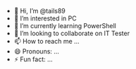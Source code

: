 - 👋 Hi, I’m @tails89
- 👀 I’m interested in PC
- 🌱 I’m currently learning PowerShell
- 💞️ I’m looking to collaborate on IT Tester
- 📫 How to reach me ...
- 😄 Pronouns: ...
- ⚡ Fun fact: ...

<!---
tails89/tails89 is a ✨ special ✨ repository because its `README.md` (this file) appears on your GitHub profile.
You can click the Preview link to take a look at your changes.
--->
